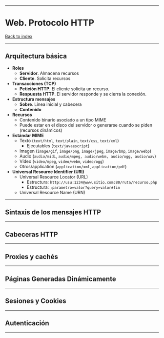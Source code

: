 
---
# Web. Protocolo HTTP

[Back to index](../CS/OS/README.md)

---
## Arquitectura básica
- **Roles**
	- **Servidor**. Almacena recursos
	- **Cliente**. Solicita recursos
- **Transacciones (TCP)**
	- **Petición HTTP**. El cliente solicita un recurso.
	- **Respuesta HTTP**. El servidor responde y se cierra la conexión.
- **Estructura mensajes**
	- **Sobre**. Línea inicial y cabecera
	- **Contenido**
- **Recursos**
	- Contenido binario asociado a un tipo MIME
	- Puede estar en el disco del servidor o generarse cuando se piden (recursos dinámicos)
- **Estándar MIME**
	- Texto (`text/html`, `text/plain`, `text/css`, `text/xml`)
		- Ejecutables (`text/javaescript`)
	- Imagen (`image/gif`, `image/png`, `image/jpeg`, `image/bmp`, `image/webp`)
	- Audio (`audio/midi`, `audio/mpeg, audio/webm, audio/ogg, audio/wav`)
	- Vídeo (`video/mpeg`, `video/webm`, `video/ogg`)
	- Otros/application (`application/xml`, `application/pdf`)
- **Universal Resource Identifier (URI)**
	- Universal Resource Locator (URL)
		- Estructura: `http://usu:1234@www.sitio.com:80/ruta/recurso.php`
		- Estructura: `;parametro=valor?query=valor#fin`
	- Universal Resource Name (URN)
---
## Sintaxis de los mensajes HTTP


---
## Cabeceras HTTP


---
## Proxies y cachés


---
## Páginas Generadas Dinámicamente


---
## Sesiones y Cookies


---
## Autenticación


---
